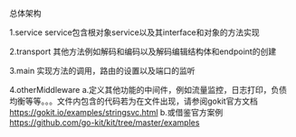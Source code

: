 总体架构

1.service
service包含根对象service以及其interface和对象的方法实现


2.transport
其他方法例如解码和编码以及解码编辑结构体和endpoint的创建


3.main
实现方法的调用，路由的设置以及端口的监听

4.otherMiddleware
    a.定义其他功能的中间件，例如流量监控，日志打印，负债均衡等等。。。文件内包含的代码若为在文件出现，请参阅gokit官方文档	https://gokit.io/examples/stringsvc.html
    b.或借鉴官方案例	https://github.com/go-kit/kit/tree/master/examples